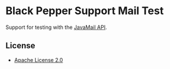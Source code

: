 Black Pepper Support Mail Test
==============================

Support for testing with the [JavaMail API](http://www.oracle.com/technetwork/java/javamail/index.html).

License
-------

* [Apache License 2.0](http://www.apache.org/licenses/LICENSE-2.0.html)
